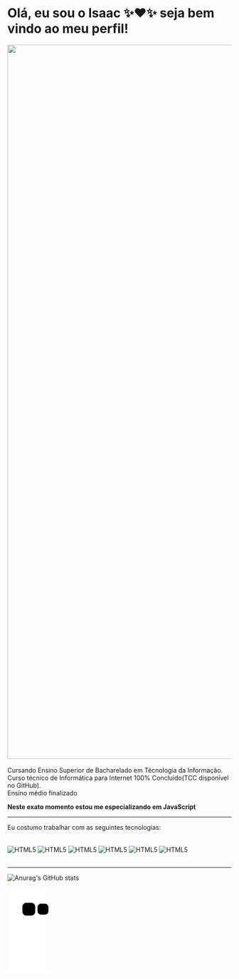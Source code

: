 <h1> Olá, eu sou o Isaac ✨❤️✨ seja bem vindo ao meu perfil! </h1>

<img src="https://media.giphy.com/media/ko7twHhomhk8E/giphy.gif" style="width: 200vh; height: 40vh;">

Cursando Ensino Superior de Bacharelado em Técnologia da Informação.<br>
Curso técnico de Informática para Internet 100% Concluido(TCC disponível no GitHub).<br>
Ensino médio finalizado<br>

<strong>Neste exato momento estou me especializando em JavaScript</strong>

-------------------------------------------------------------------------------------------------------------------------------------------------------------------------

Eu costumo trabalhar com as seguintes tecnologias:

<section style="display: inline_block"><br>
  <img align="center" alt="HTML5" src="https://img.shields.io/badge/HTML5-E34F26?style=for-the-badge&logo=html5&logoColor=white"/>
  <img align="center" alt="HTML5" src="https://img.shields.io/badge/CSS-239120?&style=for-the-badge&logo=css3&logoColor=white"/>
  <img align="center" alt="HTML5" src="https://img.shields.io/badge/JavaScript-F7DF1E?style=for-the-badge&logo=javascript&logoColor=black"/>
  <img align="center" alt="HTML5" src="https://img.shields.io/badge/PHP-777BB4?style=for-the-badge&logo=php&logoColor=white"/>
  <img align="center" alt="HTML5" src="https://img.shields.io/badge/MySQL-00000F?style=for-the-badge&logo=mysql&logoColor=white"/>
  <img align="center" alt="HTML5" src="https://img.shields.io/badge/MongoDB-green?style=for-the-badge&logo=mongodb&logoColor=white""/>
</section> <br>

-------------------------------------------------------------------------------------------------------------------------------------------------------------------------

![Anurag's GitHub stats](https://github-readme-stats.vercel.app/api?username=IsaacCunha&show_icons=true&theme=dark) <br> 

![Snake animation](https://github.com/IsaacCunha/IsaacCunha/blob/output/github-contribution-grid-snake.svg)
